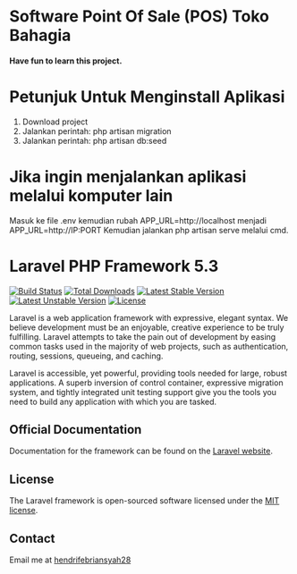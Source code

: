 # Software Point Of Sale (POS) Toko Bahagia

#### Have fun to learn this project.


# Petunjuk Untuk Menginstall Aplikasi
1. Download project
2. Jalankan perintah: php artisan migration
3. Jalankan perintah: php artisan db:seed

# Jika ingin menjalankan aplikasi melalui komputer lain
Masuk ke file .env kemudian rubah APP_URL=http://localhost menjadi APP_URL=http://IP:PORT
Kemudian jalankan php artisan serve melalui cmd.

# Laravel PHP Framework 5.3

[![Build Status](https://travis-ci.org/laravel/framework.svg)](https://travis-ci.org/laravel/framework)
[![Total Downloads](https://poser.pugx.org/laravel/framework/d/total.svg)](https://packagist.org/packages/laravel/framework)
[![Latest Stable Version](https://poser.pugx.org/laravel/framework/v/stable.svg)](https://packagist.org/packages/laravel/framework)
[![Latest Unstable Version](https://poser.pugx.org/laravel/framework/v/unstable.svg)](https://packagist.org/packages/laravel/framework)
[![License](https://poser.pugx.org/laravel/framework/license.svg)](https://packagist.org/packages/laravel/framework)

Laravel is a web application framework with expressive, elegant syntax. We believe development must be an enjoyable, creative experience to be truly fulfilling. Laravel attempts to take the pain out of development by easing common tasks used in the majority of web projects, such as authentication, routing, sessions, queueing, and caching.

Laravel is accessible, yet powerful, providing tools needed for large, robust applications. A superb inversion of control container, expressive migration system, and tightly integrated unit testing support give you the tools you need to build any application with which you are tasked.

## Official Documentation

Documentation for the framework can be found on the [Laravel website](http://laravel.com/docs).


## License

The Laravel framework is open-sourced software licensed under the [MIT license](http://opensource.org/licenses/MIT).


## Contact

Email me at [hendrifebriansyah28](Mailto:hendrifebriansyah28@gmail.com)
